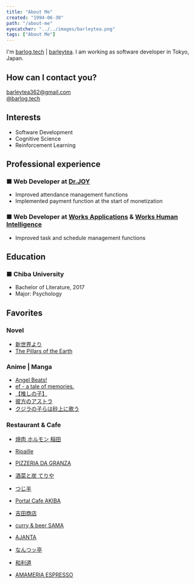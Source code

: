 ```yaml
---
title: "About Me"
created: "1994-06-30"
path: "/about-me"
eyecatcher: "../../images/barleytea.png"
tags: ["About Me"]
---
```


I'm [barlog.tech](https://twitter.com/barlog_tech) | [barleytea](https://github.com/barleytea). I am working as software developer in Tokyo, Japan.

## How can I contact you?
[barleytea362@gmail.com](mailto:barleytea362@gmail.com)  
[@barlog.tech](https://twitter.com/barlog_tech)

## Interests

* Software Development
* Cognitive Science
* Reinforcement Learning

## Professional experience

### ■ Web Developer at [Dr.JOY](https://drjoy.jp)

* Improved attendance management functions
* Implemented payment function at the start of monetization

### ■ Web Developer at [Works Applications](https://www.worksap.co.jp/) & [Works Human Intelligence](https://www.works-hi.co.jp/corporate) 

* Improved task and schedule management functions


## Education

### ■ Chiba University

* Bachelor of Literature, 2017  
* Major: Psychology

## Favorites

### Novel

* [新世界より](https://www.amazon.co.jp/%E6%96%B0%E4%B8%96%E7%95%8C%E3%82%88%E3%82%8A-%E4%B8%8A-%E8%B2%B4%E5%BF%97-%E7%A5%90%E4%BB%8B/dp/4062143232/ref=tmm_hrd_swatch_0?_encoding=UTF8&qid=&sr=)
* [The Pillars of the Earth](https://www.amazon.co.jp/Pillars-Earth-Kingsbridge-Novels/dp/1035020157/ref=tmm_pap_swatch_0?_encoding=UTF8&qid=&sr=)

### Anime | Manga

* [Angel Beats!](https://www.angelbeats.jp/)
* [ef - a tale of memories.](https://www.ef-memo.com/)
* [【推しの子】](https://ichigoproduction.com/)
* [彼方のアストラ](http://astra-anime.com/)
* [クジラの子らは砂上に歌う](https://kujisuna-anime.com/)

### Restaurant & Cafe

* [焼肉 ホルモン 稲田](https://tabelog.com/tokyo/A1316/A131601/13049914/)

* [Ripaille](https://tabelog.com/kanagawa/A1401/A140104/14005204/)
* [PIZZERIA DA GRANZA](https://tabelog.com/tokyo/A1317/A131711/13202411/)
* [酒菜と炭 てりや](https://tabelog.com/tokyo/A1317/A131702/13150448/)
* [つじ半](https://tabelog.com/tokyo/A1307/A130701/13219778/)
* [Portal Cafe AKIBA](https://tabelog.com/tokyo/A1310/A131001/13183355/)
* [吉田商店](https://tabelog.com/hokkaido/A0105/A010501/1001056/)
* [curry & beer SAMA](https://tabelog.com/tokyo/A1318/A131802/13277048/)
* [AJANTA](https://tabelog.com/tokyo/A1308/A130803/13000438/)
* [なんつッ亭](https://tabelog.com/kanagawa/A1405/A140501/14003844/)
* [和利道](https://tabelog.com/tokyo/A1317/A131705/13096566/)
* [AMAMERIA ESPRESSO](https://tabelog.com/tokyo/A1317/A131710/13114545/)

